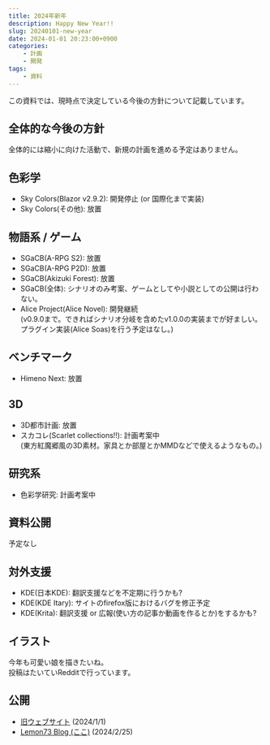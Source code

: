 ```yaml
---
title: 2024年新年
description: Happy New Year!!
slug: 20240101-new-year
date: 2024-01-01 20:23:00+0900
categories:
    - 計画
    - 開発
tags:
    - 資料
---
```


この資料では、現時点で決定している今後の方針について記載しています。

## 全体的な今後の方針
全体的には縮小に向けた活動で、新規の計画を進める予定はありません。

## 色彩学
- Sky Colors(Blazor v2.9.2): 開発停止 (or 国際化まで実装)
- Sky Colors(その他): 放置

## 物語系 / ゲーム
- SGaCB(A-RPG S2): 放置
- SGaCB(A-RPG P2D): 放置
- SGaCB(Akizuki Forest): 放置
- SGaCB(全体): シナリオのみ考案、ゲームとしてや小説としての公開は行わない。
- Alice Project(Alice Novel): 開発継続<br />
(v0.9.0まで。できればシナリオ分岐を含めたv1.0.0の実装までが好ましい。 プラグイン実装(Alice Soas)を行う予定はなし。)

## ベンチマーク
- Himeno Next: 放置

## 3D
- 3D都市計画: 放置
- スカコレ(Scarlet collections!!): 計画考案中<br />
(東方紅魔郷風の3D素材。家具とか部屋とかMMDなどで使えるようなもの。)

## 研究系
- 色彩学研究: 計画考案中

## 資料公開
予定なし

## 対外支援
- KDE(日本KDE): 翻訳支援などを不定期に行うかも?
- KDE(KDE Itary): サイトのfirefox版におけるバグを修正予定
- KDE(Krita): 翻訳支援 or 広報(使い方の記事か動画を作るとか)をするかも?

## イラスト
今年も可愛い娘を描きたいね。<br />
投稿はたいていRedditで行っています。

## 公開
- [旧ウェブサイト](https://lemon73-computing.github.io/docs/20240101-new-year) (2024/1/1)
- [Lemon73 Blog (ここ)](./) (2024/2/25)
